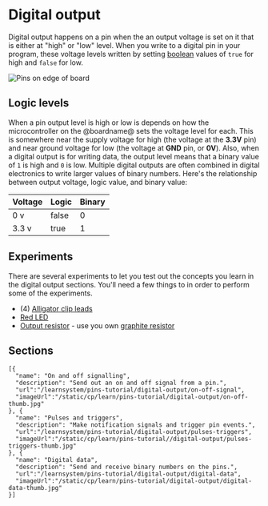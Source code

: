# Digital output

Digital output happens on a pin when the an output voltage is set on it that is either at "high" or "low" level. When you write to a digital pin in your program, these voltage levels written by setting [boolean](/types/boolean) values of ``true`` for high and ``false`` for low.

![Pins on edge of board](/static/cp/learn/pins-tutorial/digital-output/digital-output-header.jpg)

## Logic levels

When a pin output level is high or low is depends on how the microcontroller on the @boardname@ sets the voltage level for each. This is somewhere near the supply voltage for high (the voltage at the **3.3V** pin) and near ground voltage for low (the voltage at **GND** pin, or **0V**). Also, when a digital output is for writing data, the output level means that a binary value of `1` is high and `0` is low. Multiple digital outputs are often combined in digital electronics to write larger values of binary numbers. Here's the relationship between output voltage, logic value, and binary value:

Voltage | Logic | Binary
-|-|-
0 v | false | 0
3.3 v | true | 1

## Experiments

There are several experiments to let you test out the concepts you learn in the digital output sections. You'll need a few things to in order to perform some of the experiments. 

* (4) [Alligator clip leads](https://www.adafruit.com/product/1008)
* [Red LED](https://www.adafruit.com/product/297)
* [Output resistor](https://www.adafruit.com/product/2892) - use you own [graphite resistor](/learnsystem/pins-tutorial/make-a-resistor)

## Sections

```codecard
[{
  "name": "On and off signalling",
  "description": "Send out an on and off signal from a pin.",
  "url":"/learnsystem/pins-tutorial/digital-output/on-off-signal",
  "imageUrl":"/static/cp/learn/pins-tutorial/digital-output/on-off-thumb.jpg"
}, {
  "name": "Pulses and triggers",
  "description": "Make notification signals and trigger pin events.",
  "url":"/learnsystem/pins-tutorial/digital-output/pulses-triggers",
  "imageUrl":"/static/cp/learn/pins-tutorial//digital-output/pulses-triggers-thumb.jpg"
}, {
  "name": "Digital data",
  "description": "Send and receive binary numbers on the pins.",
  "url":"/learnsystem/pins-tutorial/digital-output/digital-data",
  "imageUrl":"/static/cp/learn/pins-tutorial/digital-output/digital-data-thumb.jpg"
}]
```
